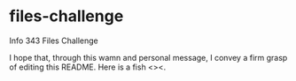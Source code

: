 files-challenge
===============

Info 343 Files Challenge

I hope that, through this wamn and personal message, I convey a firm grasp of editing this README. Here is a fish <><.